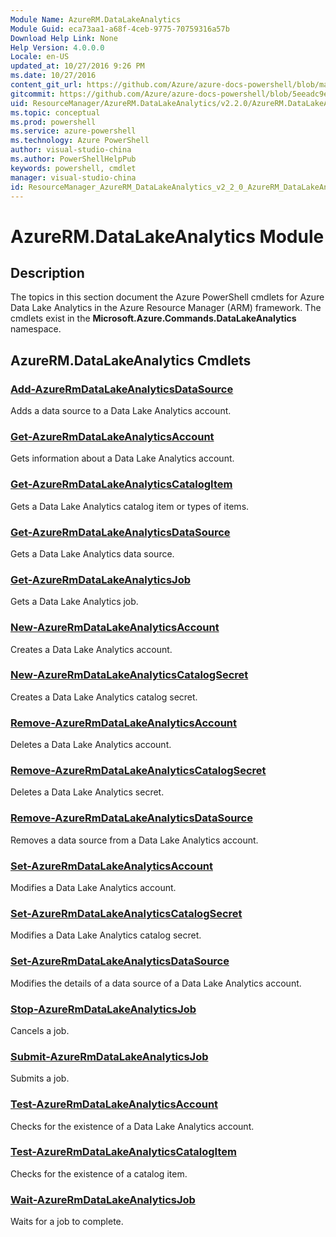 ```yaml
---
Module Name: AzureRM.DataLakeAnalytics
Module Guid: eca73aa1-a68f-4ceb-9775-70759316a57b
Download Help Link: None
Help Version: 4.0.0.0
Locale: en-US
updated_at: 10/27/2016 9:26 PM
ms.date: 10/27/2016
content_git_url: https://github.com/Azure/azure-docs-powershell/blob/master/azureps-cmdlets-docs/ResourceManager/AzureRM.DataLakeAnalytics/v2.2.0/AzureRM.DataLakeAnalytics.md
gitcommit: https://github.com/Azure/azure-docs-powershell/blob/5eeadc9e4cb2922fcef5161f87c5588a44622a76/azureps-cmdlets-docs/ResourceManager/AzureRM.DataLakeAnalytics/v2.2.0/AzureRM.DataLakeAnalytics.md
uid: ResourceManager/AzureRM.DataLakeAnalytics/v2.2.0/AzureRM.DataLakeAnalytics.md
ms.topic: conceptual
ms.prod: powershell
ms.service: azure-powershell
ms.technology: Azure PowerShell
author: visual-studio-china
ms.author: PowerShellHelpPub
keywords: powershell, cmdlet
manager: visual-studio-china
id: ResourceManager_AzureRM_DataLakeAnalytics_v2_2_0_AzureRM_DataLakeAnalytics_md
---
```


# AzureRM.DataLakeAnalytics Module
## Description
The topics in this section document the Azure PowerShell cmdlets for Azure Data Lake Analytics in the Azure Resource Manager (ARM) framework. The cmdlets exist in the **Microsoft.Azure.Commands.DataLakeAnalytics** namespace.

## AzureRM.DataLakeAnalytics Cmdlets
### [Add-AzureRmDataLakeAnalyticsDataSource](./Add-AzureRmDataLakeAnalyticsDataSource.md)
Adds a data source to a Data Lake Analytics account.


### [Get-AzureRmDataLakeAnalyticsAccount](./Get-AzureRmDataLakeAnalyticsAccount.md)
Gets information about a Data Lake Analytics account.


### [Get-AzureRmDataLakeAnalyticsCatalogItem](./Get-AzureRmDataLakeAnalyticsCatalogItem.md)
Gets a Data Lake Analytics catalog item or types of items.


### [Get-AzureRmDataLakeAnalyticsDataSource](./Get-AzureRmDataLakeAnalyticsDataSource.md)
Gets a Data Lake Analytics data source.


### [Get-AzureRmDataLakeAnalyticsJob](./Get-AzureRmDataLakeAnalyticsJob.md)
Gets a Data Lake Analytics job.


### [New-AzureRmDataLakeAnalyticsAccount](./New-AzureRmDataLakeAnalyticsAccount.md)
Creates a Data Lake Analytics account.


### [New-AzureRmDataLakeAnalyticsCatalogSecret](./New-AzureRmDataLakeAnalyticsCatalogSecret.md)
Creates a Data Lake Analytics catalog secret.


### [Remove-AzureRmDataLakeAnalyticsAccount](./Remove-AzureRmDataLakeAnalyticsAccount.md)
Deletes a Data Lake Analytics account.


### [Remove-AzureRmDataLakeAnalyticsCatalogSecret](./Remove-AzureRmDataLakeAnalyticsCatalogSecret.md)
Deletes a Data Lake Analytics secret.


### [Remove-AzureRmDataLakeAnalyticsDataSource](./Remove-AzureRmDataLakeAnalyticsDataSource.md)
Removes a data source from a Data Lake Analytics account.


### [Set-AzureRmDataLakeAnalyticsAccount](./Set-AzureRmDataLakeAnalyticsAccount.md)
Modifies a Data Lake Analytics account.


### [Set-AzureRmDataLakeAnalyticsCatalogSecret](./Set-AzureRmDataLakeAnalyticsCatalogSecret.md)
Modifies a Data Lake Analytics catalog secret.


### [Set-AzureRmDataLakeAnalyticsDataSource](./Set-AzureRmDataLakeAnalyticsDataSource.md)
Modifies the details of a data source of a Data Lake Analytics account.


### [Stop-AzureRmDataLakeAnalyticsJob](./Stop-AzureRmDataLakeAnalyticsJob.md)
Cancels a job.


### [Submit-AzureRmDataLakeAnalyticsJob](./Submit-AzureRmDataLakeAnalyticsJob.md)
Submits a job.


### [Test-AzureRmDataLakeAnalyticsAccount](./Test-AzureRmDataLakeAnalyticsAccount.md)
Checks for the existence of a Data Lake Analytics account.


### [Test-AzureRmDataLakeAnalyticsCatalogItem](./Test-AzureRmDataLakeAnalyticsCatalogItem.md)
Checks for the existence of a catalog item.


### [Wait-AzureRmDataLakeAnalyticsJob](./Wait-AzureRmDataLakeAnalyticsJob.md)
Waits for a job to complete.



